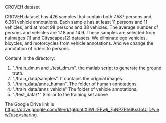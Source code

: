 CROVEH dataset

CROVEH dataset has 426 samples that contain both 7,587 persons and 6,361 vehicle annotations.
Each sample has at least 11 persons and 11 vehicles, and at most 98 persons and 38 vehicles.
The average number of persons and vehicles are 17.8 and 14.9.
These samples are selected from nuImages [1] and Cityscapes[2] datasets. We eliminate ego vehicles, bicycles, and motorcycles from vehicle annotations. And we change the annotation of riders to persons.

Content in the directory:
1. "./train_dm.m and ./test_dm.m". the matlab script to generate the ground truth.
2. "./train_data/samples". It contains the original images.
3. "./train_data/anns_human". The folder of human annotations.
4. "./train_data/anns_vehicle" The folder of vehicle annotations.
5. "./test_data/*" Similar to the training set above

The Google Drive link is https://drive.google.com/file/d/1g6phLXIWLrEFwlj_7pNPZPh6KsGbUljD/view?usp=sharing.
